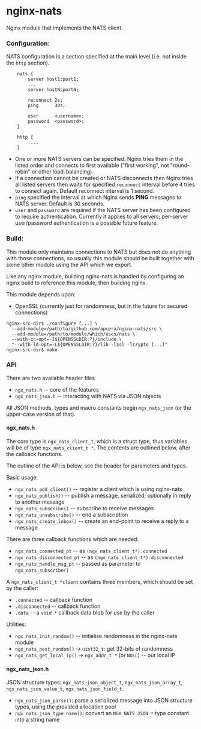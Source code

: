 nginx-nats
==========

Nginx module that implements the NATS client.

### Configuration:

NATS configuration is a section specified at the main level (i.e. not inside
the `http` section).

```nginx
    nats {
        server host1:port1;
        ...
        server hostN:portN;

        reconnect 2s;
        ping      30s;

        user      <username>;
        password  <password>;
    }

    http {
        ....
    }
```

* One or more NATS servers can be specified. Nginx tries them in the listed
  order and connects to first available ("first working", not "round-robin" or
  other load-balancing).
* If a connection cannot be created or NATS disconnects then Nginx tries all
  listed servers then waits for specified `reconnect` interval before it tries
  to connect again.  Default reconnect interval is 1 second.
* `ping` specified the interval at which Nginx sends __PING__ messages to NATS
  server.  Default is 30 seconds.
* `user` and `password` are required if the NATS server has been configured to
  require authentication.  Currently it applies to all servers; per-server
  user/password authentication is a possible future feature.

### Build:

This module only maintains connections to NATS but does not do anything with
those connections, so usually this module should be built together with some
other module using the API which we export.

Like any nginx module, building nginx-nats is handled by configuring an nginx
build to reference this module, then building nginx.

This module depends upon:

* OpenSSL (currently just for randomness, but in the future for secured
  connections)

```console
nginx-src-dir$ ./configure [...] \
  --add-module=/path/to/github.com/apcera/nginx-nats/src \
  --add-module=/path/to/module/which/uses/nats \
  --with-cc-opt=-I${OPENSSLDIR:?}/include \
  "--with-ld-opt=-L${OPENSSLDIR:?}/lib -lssl -lcrypto [...]"
nginx-src-dir$ make
```

### API

There are two available header files

* `ngx_nats.h` -- core of the features
* `ngx_nats_json.h` -- interacting with NATS via JSON objects

All JSON methods, types and macro constants begin `ngx_nats_json` (or the
upper-case version of that).

#### ngx\_nats.h

The core type is `ngx_nats_client_t`, which is a struct type, thus variables
will be of type `ngx_nats_client_t *`.  The contents are outlined below, after
the callback functions.

The outline of the API is below, see the header for parameters and types.

Basic usage:

* `ngx_nats_add_client()` -- register a client which is using nginx-nats
* `ngx_nats_publish()` -- publish a message, serialized; optionally in reply
  to another message
* `ngx_nats_subscribe()` -- subscribe to receive messages
* `ngx_nats_unsubscribe()` -- end a subscription
* `ngx_nats_create_inbox()` -- create an end-point to receive a reply to a
  message

There are three callback functions which are needed:

* `ngx_nats_connected_pt` -- as `(ngx_nats_client_t*).connected`
* `ngx_nats_disconnected_pt` -- as `(ngx_nats_client_t*).disconnected`
* `ngx_nats_handle_msg_pt` -- passed as parameter to `ngx_nats_subscribe()`

A `ngx_nats_client_t *client` contains three members, which should be set by
the caller:

* `.connected` -- callback function
* `.disconnected` -- callback function
* `.data` -- a `void *` callback data blob for use by the caller

Utilities:

* `ngx_nats_init_random()` -- initialise randomness in the nginx-nats module
* `ngx_nats_next_random()` → `uint32_t`: get 32-bits of randomness
* `ngx_nats_get_local_ip()` → `ngx_addr_t *` (or `NULL`) -- our local IP

#### ngx\_nats\_json.h

JSON structure types: `ngx_nats_json_object_t`, `ngx_nats_json_array_t`,
`ngx_nats_json_value_t`, `ngx_nats_json_field_t`.

* `ngx_nats_json_parse()`: parse a serialized message into JSON structure
  types, using the provided allocation pool
* `ngx_nats_json_type_name()`: convert an `NGX_NATS_JSON_*` type constant into
  a string name
